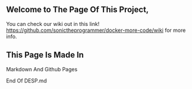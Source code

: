 ## Welcome to The Page Of This Project,

You can check our wiki out in this link! https://github.com/sonictheprogrammer/docker-more-code/wiki for more info.

## This Page Is Made In
Markdown And Github Pages

 
End Of DESP.md
